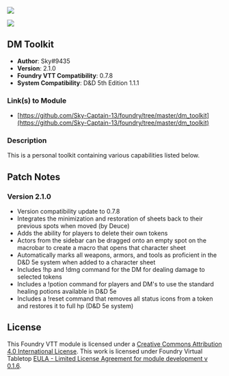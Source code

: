![](https://img.shields.io/badge/Foundry-v0.7.8-informational)

![](https://img.shields.io/badge/D&D5e-v1.1.1-informational)

## DM Toolkit

* **Author**: Sky#9435
* **Version**: 2.1.0
* **Foundry VTT Compatibility**: 0.7.8
* **System Compatibility**: D&D 5th Edition 1.1.1

### Link(s) to Module
* [https://github.com/Sky-Captain-13/foundry/tree/master/dm_toolkit](https://github.com/Sky-Captain-13/foundry/tree/master/dm_toolkit)

### Description
This is a personal toolkit containing various capabilities listed below.

## Patch Notes
### Version 2.1.0
* Version compatibility update to 0.7.8
* Integrates the minimization and restoration of sheets back to their previous spots when moved (by Deuce)
* Adds the ability for players to delete their own tokens
* Actors from the sidebar can be dragged onto an empty spot on the macrobar to create a macro that opens that character sheet
* Automatically marks all weapons, armors, and tools as proficient in the D&D 5e system when added to a character sheet
* Includes !hp and !dmg command for the DM for dealing damage to selected tokens
* Includes a !potion command for players and DM's to use the standard healing potions available in D&D 5e
* Includes a !reset command that removes all status icons from a token and restores it to full hp (D&D 5e system)

## License
This Foundry VTT module is licensed under a [Creative Commons Attribution 4.0 International License](http://creativecommons.org/licenses/by/4.0/).
This work is licensed under Foundry Virtual Tabletop [EULA - Limited License Agreement for module development v 0.1.6](http://foundryvtt.com/pages/license.html).
